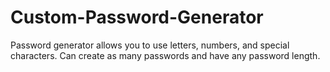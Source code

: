 # Custom-Password-Generator
Password generator allows you to use letters, numbers, and special characters. Can create as many passwords and have any password length.
